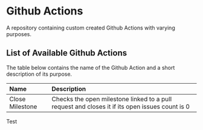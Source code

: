 
# Github Actions

A repository containing custom created Github Actions with varying purposes.

## List of Available Github Actions

The table below contains the name of the Github Action and a short description of its purpose.

| Name            | Description                                                                                    |
|:----------------|:-----------------------------------------------------------------------------------------------|
| Close Milestone | Checks the open milestone linked to a pull request and closes it if its open issues count is 0 |

Test

